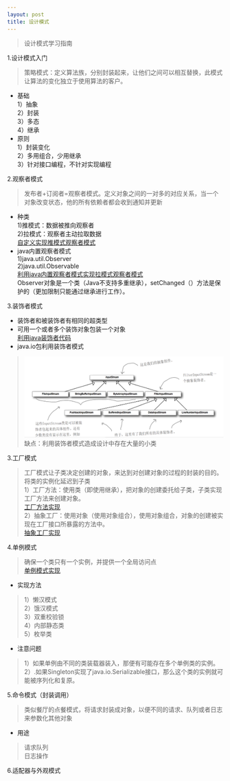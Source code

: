```yaml
---
layout: post
title: 设计模式
---
```

>设计模式学习指南<br>

1.设计模式入门
>策略模式：定义算法族，分别封装起来，让他们之间可以相互替换，此模式让算法的变化独立于使用算法的客户。<br>
+ 基础<br>
1）抽象<br>
2）封装<br>
3）多态<br>
4）继承<br>
+ 原则<br>
1）封装变化<br>
2）多用组合，少用继承<br>
3）针对接口编程，不针对实现编程<br>

2.观察者模式
>发布者+订阅者=观察者模式。定义对象之间的一对多的对应关系，当一个对象改变状态，他的所有依赖者都会收到通知并更新<br>
+ 种类<br>
1)推模式：数据被推向观察者<br>
2)拉模式：观察者主动拉取数据<br>
[自定义实现推模式观察者模式](https://github.com/nanhuirong/spark-practice/tree/master/src/main/java/com/huirong/oo/observer)<br>
+ java内置观察者模式<br>
1)java.util.Observer<br>
2)java.util.Observable<br>
[利用java内置观察者模式实现拉模式观察者模式](https://github.com/nanhuirong/spark-practice/tree/master/src/main/java/com/huirong/oo/observer/inner)<br>
Observer对象是一个类（Java不支持多重继承），setChanged（）方法是保护的（更加限制只能通过继承进行工作）。<br>

3.装饰者模式
+ 装饰者和被装饰者有相同的超类型
+ 可用一个或者多个装饰对象包装一个对象<br>
[利用java装饰者代码](https://github.com/nanhuirong/spark-practice/tree/master/src/main/java/com/huirong/oo/observer/decorator)
+ java.io包利用装饰者模式<br>
>![](https://raw.githubusercontent.com/nanhuirong/nanhuirong.github.io/master/_posts/java-io.png)<br>
>缺点：利用装饰者模式造成设计中存在大量的小类<br>

3.工厂模式
>工厂模式让子类决定创建的对象，来达到对创建对象的过程的封装的目的。将类的实例化延迟到子类<br>
>1）工厂方法：使用类（即使用继承），把对象的创建委托给子类，子类实现工厂方法来创建对象。<br>
> [工厂方法实现](https://github.com/nanhuirong/spark-practice/tree/master/src/main/java/com/huirong/oo/factory/pizzam)<br>
>2）抽象工厂：使用对象（使用对象组合），使用对象组合，对象的创建被实现在工厂接口所暴露的方法中。<br>
> [抽象工厂实现](https://github.com/nanhuirong/spark-practice/tree/master/src/main/java/com/huirong/oo/factory/pizzaf)<br>

4.单例模式
>确保一个类只有一个实例，并提供一个全局访问点<br>
[单例模式实现](https://github.com/nanhuirong/spark-practice/tree/master/src/main/java/com/huirong/oo/singleton)<br>
+ 实现方法<br>
>1）懒汉模式<br>
>2）饿汉模式<br>
>3）双重校验锁<br>
>4）内部静态类<br>
>5）枚举类<br>
+ 注意问题<br>
>1）如果单例由不同的类装载器装入，那便有可能存在多个单例类的实例。<br>
>2）.如果Singleton实现了java.io.Serializable接口，那么这个类的实例就可能被序列化和复原。<br>

5.命令模式（封装调用）
>类似餐厅的点餐模式，将请求封装成对象，以便不同的请求、队列或者日志来参数化其他对象<br>
+ 用途
>请求队列<br>
>日志操作<br>

6.适配器与外观模式
